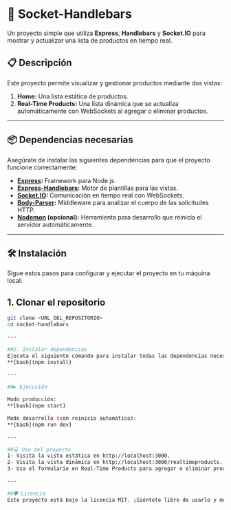 # 🚀 Socket-Handlebars

Un proyecto simple que utiliza **Express**, **Handlebars** y **Socket.IO** para mostrar y actualizar una lista de productos en tiempo real.

## 📋 Descripción

Este proyecto permite visualizar y gestionar productos mediante dos vistas:
1. **Home:** Una lista estática de productos.
2. **Real-Time Products:** Una lista dinámica que se actualiza automáticamente con WebSockets al agregar o eliminar productos.

---

## 📦 Dependencias necesarias

Asegúrate de instalar las siguientes dependencias para que el proyecto funcione correctamente:

- **[Express](https://expressjs.com/):** Framework para Node.js.
- **[Express-Handlebars](https://www.npmjs.com/package/express-handlebars):** Motor de plantillas para las vistas.
- **[Socket.IO](https://socket.io/):** Comunicación en tiempo real con WebSockets.
- **[Body-Parser](https://www.npmjs.com/package/body-parser):** Middleware para analizar el cuerpo de las solicitudes HTTP.
- **[Nodemon](https://nodemon.io/) (opcional):** Herramienta para desarrollo que reinicia el servidor automáticamente.

---

## 🛠️ Instalación

Sigue estos pasos para configurar y ejecutar el proyecto en tu máquina local:

## 1. Clonar el repositorio
```bash
git clone <URL_DEL_REPOSITORIO>
cd socket-handlebars

---

##2. Instalar dependencias
Ejecuta el siguiente comando para instalar todas las dependencias necesarias:
**[bash](npm install)

---

##▶️ Ejecución

Modo producción:
**[bash](npm start)

Modo desarrollo (con reinicio automático):
**[bash](npm run dev)

---

##💻 Uso del proyecto
1- Visita la vista estática en http://localhost:3000.
2- Visita la vista dinámica en http://localhost:3000/realtimeproducts.
3- Usa el formulario en Real-Time Products para agregar o eliminar productos en tiempo real.

---

##🛡️ Licencia
Este proyecto está bajo la licencia MIT. ¡Siéntete libre de usarlo y modificarlo!